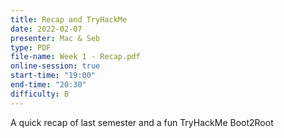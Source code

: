 ```yaml
---
title: Recap and TryHackMe
date: 2022-02-07
presenter: Mac & Seb
type: PDF
file-name: Week 1 - Recap.pdf
online-session: true
start-time: "19:00"
end-time: "20:30"
difficulty: B
---
```


A quick recap of last semester and a fun TryHackMe Boot2Root
